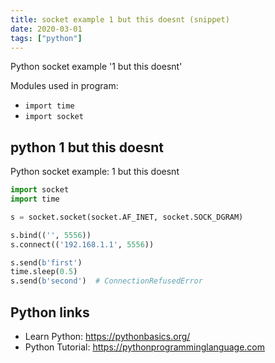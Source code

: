 ```yaml
---
title: socket example 1 but this doesnt (snippet)
date: 2020-03-01
tags: ["python"]
---
```

Python socket example '1 but this doesnt'


Modules used in program: 
* `import time`
* `import socket`

## python 1 but this doesnt

Python socket example: 1 but this doesnt

```python
import socket
import time

s = socket.socket(socket.AF_INET, socket.SOCK_DGRAM)

s.bind(('', 5556))
s.connect(('192.168.1.1', 5556))

s.send(b'first')
time.sleep(0.5)
s.send(b'second')  # ConnectionRefusedError


```

## Python links

- Learn Python: https://pythonbasics.org/
- Python Tutorial: https://pythonprogramminglanguage.com
